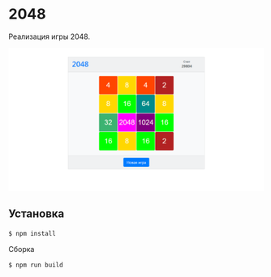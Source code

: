 # 2048

Реализация игры 2048.

![Интерфейс игры](https://github.com/SwanSergey/2048/blob/master/image/Image.png)

## Установка

```bash
$ npm install 
```

Сборка
```bash
$ npm run build
```

